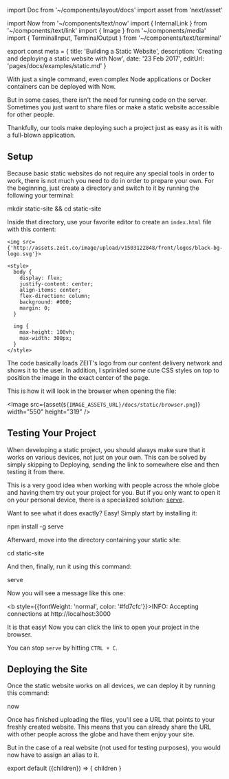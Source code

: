 import Doc from '~/components/layout/docs'
import asset from 'next/asset'

import Now from '~/components/text/now'
import { InternalLink } from '~/components/text/link'
import { Image } from '~/components/media'
import {
  TerminalInput,
  TerminalOutput
} from '~/components/text/terminal'

export const meta = {
  title: 'Building a Static Website',
  description: 'Creating and deploying a static website with Now',
  date: '23 Feb 2017',
  editUrl: 'pages/docs/examples/static.md'
}

With just a single command, even complex Node applications or Docker containers can be deployed with Now.

But in some cases, there isn't the need for running code on the server. Sometimes you just want to share files or make a static website accessible for other people.

Thankfully, our tools make deploying such a project just as easy as it is with a full-blown application.

## Setup

Because basic static websites do not require any special tools in order to work, there is not much you need to do in order to prepare your own. For the beginning, just create a directory and switch to it by running the following your terminal:

<TerminalInput>mkdir static-site && cd static-site</TerminalInput>

Inside that directory, use your favorite editor to create an `index.html` file with this content:

```
<img src={'http://assets.zeit.co/image/upload/v1503122848/front/logos/black-bg-logo.svg'}>

<style>
  body {
    display: flex;
    justify-content: center;
    align-items: center;
    flex-direction: column;
    background: #000;
    margin: 0;
  }

  img {
    max-height: 100vh;
    max-width: 300px;
  }
</style>
```

The code basically loads ZEIT's logo from our content delivery network and shows it to the user. In addition, I sprinkled some cute CSS styles on top to position the image in the exact center of the page.

This is how it will look in the browser when opening the file:

<Image
  src={asset(`${IMAGE_ASSETS_URL}/docs/static/browser.png`)}
  width="550"
  height="319"
/>

## Testing Your Project

When developing a static project, you should always make sure that it works on various devices, not just on your own. This can be solved by simply skipping to <InternalLink href="/docs/examples/static#deploying-the-site">Deploying</InternalLink>, sending the link to somewhere else and then testing it from there.

This is a very good idea when working with people across the whole globe and having them try out your project for you. But if you only want to open it on your personal device, there is a specialized solution: [serve](https://github.com/zeit/serve).

Want to see what it does exactly? Easy! Simply start by installing it:

<TerminalInput>npm install -g serve</TerminalInput>

Afterward, move into the directory containing your static site:

<TerminalInput>cd static-site</TerminalInput>

And then, finally, run it using this command:

<TerminalInput>serve</TerminalInput>

Now you will see a message like this one:

<TerminalOutput><b style={{fontWeight: 'normal', color: '#fd7cfc'}}>INFO:</b> Accepting connections at http://localhost:3000</TerminalOutput>

It is that easy! Now you can click the link to open your project in the browser.

You can stop `serve` by hitting `CTRL + C`.

## Deploying the Site

Once the static website works on all devices, we can deploy it by running this command:

<TerminalInput>now</TerminalInput>

Once <Now color="#000" /> has finished uploading the files, you'll see a URL that points to your freshly created website. This means that you can already share the URL with other people across the globe and have them enjoy your site.

But in the case of a real website (not used for testing purposes), you would now have to <InternalLink href="/docs/features/aliases">assign an alias</InternalLink> to it.

export default ({children}) => <Doc meta={meta}>{ children }</Doc>
